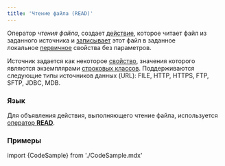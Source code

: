 ```yaml
---
title: 'Чтение файла (READ)'
---
```


Оператор *чтения файла*, создает [действие](Действия.md), которое читает файл из заданного источника и [записывает](Изменение_свойства_CHANGE.md) этот файл в заданное локальное [первичное](Первичные_свойства_DATA.md) свойства без параметров.

Источник задается как некоторое [свойство](Свойства.md), значения которого являются экземплярами [строковых классов](Встроенные_классы.md). Поддерживаются следующие типы источников данных (URL): FILE, HTTP, HTTPS, FTP, SFTP, JDBC, MDB.

### Язык

Для объявления действия, выполняющего чтение файла, используется [оператор **READ**](Оператор_READ.md).

### Примеры

import {CodeSample} from './CodeSample.mdx'

<CodeSample url="https://documentation.lsfusion.org/sample?file=ActionSample&block=read"/>
